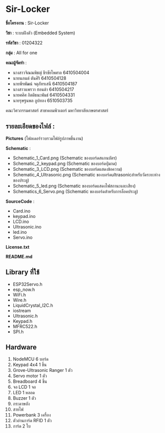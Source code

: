 # Sir-Locker

**ชื่อโครงงาน** : Sir-Locker

**วิชา** : ระบบฝังตัว (Embedded System) 

**รหัสวิชา** : 01204322

**กลุ่ม** : All for one

**คณะผู้จัดทำ** :
- นางสาวจิณณพิชญ์ ธีรชัยไพศาล 6410504004
- นายนภนต์ ตันศิริ  6410504128
- นายพีรพัฒน์ จตุภัทรเสนี 6410504187
- นางสาวแพรวา ฮอนด้า 6410504217
- นายศศิศ กิตติธนะพันธ์ 6410504331
- นายรุษฐนพล อูปทอง 6510503735

คณะวิศวกรรมศาสตร์ สาขาคอมพิวเตอร์ มหาวิทยาลัยเกษตรศาสตร์

## รายละเอียดของไฟล์ :
**Pictures** (โฟลเดอร์รวบรวมไฟล์รูปภาพชิ้นงาน)

**Schematic** :
- Schematic_1_Card.png (Schematic ของบอร์ดสแกนบัตร)
- Schematic_2_keypad.png (Schematic ของบอร์ดปุ่มกด)
- Schematic_3_LCD.png (Schematic ของบอร์ดแสดงข้อความ)
- Schematic_4_Ultrasonic.png (Schematic ของบอร์ดultrasonicสำหรับวัดระยะห่างของประตู)
- Schematic_5_led.png (Schematic ของบอร์ดแสดงไฟสถานะและเสียง)
- Schematics_6_Servo.png (Schematic ของบอร์ดสำหรับการล็อคประตู)

**SourceCode** :
- Card.ino
- keypad.ino
- LCD.ino
- Ultrasonic.ino
- led.ino
- Servo.ino

**License.txt**

**README.md**		

## Library ที่ใช้
- ESP32Servo.h
- esp_now.h
- WiFi.h
- Wire.h
- LiquidCrystal_I2C.h
- iostream
- Ultrasonic.h
- Keypad.h
- MFRC522.h
- SPI.h


## Hardware
1. NodeMCU 6 บอร์ด
2. Keypad 4x4 1 ชิ้น
3. Grove-Ultrasonic Ranger 1 ตัว
4. Servo motor 1 ตัว
5. Breadboard 4 ชิ้น
6. จอ LCD 1 จอ
7. LED 1 หลอด
8. Buzzer 1 ตัว
9. กระดาษลัง
10. สายไฟ
11. Powerbank 3 เครื่อง
12. ตัวอ่านการ์ด RFID 1 ตัว
13. การ์ด 2 ใบ
